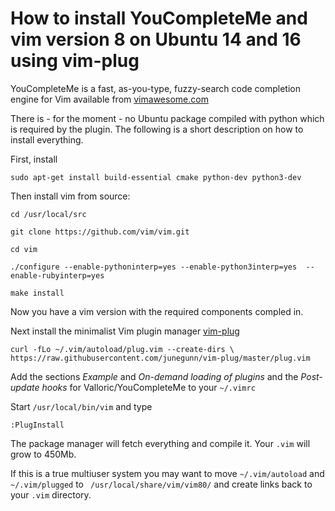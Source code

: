 

# How to install YouCompleteMe and vim version 8 on Ubuntu 14 and 16 using vim-plug

YouCompleteMe is a fast, as-you-type, fuzzy-search code completion engine for
Vim available from [vimawesome.com](http://vimawesome.com/plugin/youcompleteme)

There is - for the moment - no Ubuntu package compiled with python which is
required by the plugin. The following is a short description on how to install
everything.

First, install

    sudo apt-get install build-essential cmake python-dev python3-dev

Then install vim from source:

    cd /usr/local/src

    git clone https://github.com/vim/vim.git

    cd vim

    ./configure --enable-pythoninterp=yes --enable-python3interp=yes  --enable-rubyinterp=yes

    make install

Now you have a vim version with the required components compled in.

Next install the minimalist Vim plugin manager [vim-plug](https://github.com/junegunn/vim-plug)

    curl -fLo ~/.vim/autoload/plug.vim --create-dirs \
    https://raw.githubusercontent.com/junegunn/vim-plug/master/plug.vim

Add the sections _Example_ and _On-demand loading of plugins_ and the _Post-update hooks_ for
Valloric/YouCompleteMe to your `~/.vimrc`

Start `/usr/local/bin/vim` and type

    :PlugInstall

The package manager will fetch everything and compile it. Your `.vim` will grow
to 450Mb.

If this is a true multiuser system you may want to move `~/.vim/autoload` and
`~/.vim/plugged` to ` /usr/local/share/vim/vim80/` and create links back to
your `.vim` directory.
